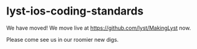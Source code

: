 # lyst-ios-coding-standards 

We have moved! We move live at https://github.com/lyst/MakingLyst now.

Please come see us in our roomier new digs.

